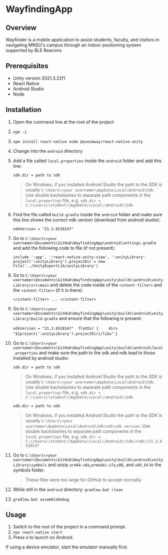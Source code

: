 # WayfindingApp

## Overview

Wayfinder is a mobile application to assist students, faculty, and visitors in navigating MNSU's campus through an indoor positioning system supported by BLE Beacons

## Prerequisites 

* Unity version 2021.3.22f1
* React Native
* Android Studio
* Node

## Installation

1. Open the command line at the root of the project
2. `npm -i`
3. ```npm install react-native node @azesmway/react-native-unity```
4. Change into the `android` directory
5. Add a file called `local.properties` inside the `android` folder and add this line:

    ``` sdk.dir = path to sdk ```

    > On Windows, if you installed Android Studio the path to the SDK is usually `C:\Users\<your username>\AppData\Local\Android\Sdk`. Use double backslashes to separate path components in the `local.properties` file, e.g. `sdk.dir = C:\\users\\student\\AppData\\Local\\Android\\Sdk`

6. Find the file called `build.gradle` inside the `android` folder and make sure this line shows the correct ndk version (download from android studio):
   
    ```ndkVersion = "21.3.6528147"```

7. Go to `C:\Users\<your username>\Documents\GitHub\WayfindingApp\android\settings.gradle` and add the following code to file (if not present):
   
    ```include ':app', ':react-native-unity-view', ':unityLibrary'```
	```project(':unityLibrary').projectDir = new File('../UnityExportLib/unityLibrary')```

8. Go to `C:\Users\<your username>\Documents\GitHub\WayfindingApp\unity\builds\android\unityLibrary\src\main` and delete the code inside of the `<intent-filter>` and the `<intent-filter>` (if it is there):

    ```</intent-filter> ... </intent-filter>```

9. Go to `C:\Users\<your username>\Documents\GitHub\WayfindingApp\unity\builds\android\unityLibrary\build.gradle` and ensure that the following is present:
    
    ```ndkVersion = "21.3.6528147"```
    ``` ```
	```flatDir {```
    ```    dirs "${project(':unityLibrary').projectDir}/libs"```
    ```}```
    
10. Go to `C:\Users\<your username>\Documents\GitHub\WayfindingApp\unity\builds\android\local.properties` and make sure the path to the sdk and ndk lead to those installed by android studio:

    ``` sdk.dir = path to sdk ```

    >On Windows, if you installed Android Studio the path to the SDK is usually `C:\Users\<your username>\AppData\Local\Android\Sdk`. Use double backslashes to separate path components in the `local.properties` file, e.g. `sdk.dir = C:\\users\\student\\AppData\\Local\\Android\\Sdk`

    ``` ndk.dir = path to ndk ```    

    >On Windows, if you installed Android Studio the path to the SDK is usually `C:\Users\<your username>\AppData\Local\Android\Sdk\ndk\ndk version`. Use double backslashes to separate path components in the `local.properties` file, e.g. `sdk.dir = C://Users//student//AppData//Local//Android//Sdk//ndk//21.3.6528147`

11. Go to `C:\Users\<your username>\Documents\GitHub\WayfindingApp\unity\builds\android\unityLibrary\symbols` and unzip `arm64-v8a`,`armeabi-v7a`,`x86`, and `x86_64` to the symbols folder.
    
    > These files were too large for GitHub to accept normally

12. While still in the `android` directory: `gradlew.bat clean`
13. `gradlew.bat assembleDebug`

## Usage

1. Switch to the root of the project in a command prompt.
2. `npx react-native start`
3. Press `A` to launch on Android. 

If using a device emulator, start the emulator manually first.